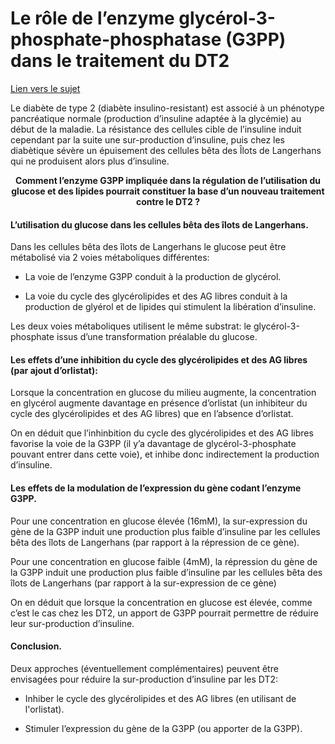 # Le rôle de l’enzyme glycérol-3-phosphate-phosphatase (G3PP) dans le traitement du DT2

[Lien vers le sujet](http://svt.ac-besancon.fr/bac-s-2018-amerique-du-sud/#spe)

Le diabète de type 2 (diabète insulino-resistant) est associé à un phénotype pancréatique normale (production d’insuline adaptée à la glycémie) au début de la maladie. La résistance des cellules cible de l’insuline induit cependant par la suite une sur-production d’insuline, puis chez les diabètique sévère un épuisement des cellules bêta des Îlots de Langerhans qui ne produisent alors plus d’insuline.

<p align=center><strong>Comment l’enzyme G3PP impliquée dans la régulation de l’utilisation du glucose et des lipides pourrait constituer la base d’un nouveau traitement contre le DT2 ?</strong></p>


#### L’utilisation du glucose dans les cellules bêta des îlots de Langerhans.

Dans les cellules bêta des îlots de Langerhans le glucose peut être métabolisé via 2 voies métaboliques différentes:

- La voie de l’enzyme G3PP conduit à la production de glycérol.

- La voie du cycle des glycérolipides et des AG libres conduit à la production de glyérol et de lipides qui stimulent la libération d’insuline.

Les deux voies métaboliques utilisent le même substrat: le glycérol-3-phosphate issus d’une transformation préalable du glucose.

#### Les effets d’une inhibition du cycle des glycérolipides et des AG libres (par ajout d’orlistat):

Lorsque la concentration en glucose du milieu augmente, la concentration en glycérol augmente davantage en présence d’orlistat (un inhibiteur du cycle des glycérolipides et des AG libres) que en l’absence d’orlistat.

On en déduit que l’inhinbition du cycle des glycérolipides et des AG libres favorise la voie de la G3PP (il y’a davantage de glycérol-3-phosphate pouvant entrer dans cette voie), et inhibe donc indirectement la production d’insuline.

#### Les effets de la modulation de l’expression du gène codant l’enzyme G3PP.

Pour une concentration en glucose élevée (16mM), la sur-expression du gène de la G3PP induit une production plus faible d’insuline par les cellules bêta des îlots de Langerhans (par rapport à la répression de ce gène).

Pour une concentration en glucose faible (4mM), la répression du gène de la G3PP induit une production plus faible d’insuline par les cellules bêta des îlots de Langerhans (par rapport à la sur-expression de ce gène)

On en déduit que lorsque la concentration en glucose est élevée, comme c’est le cas chez les DT2, un apport de G3PP pourrait permettre de réduire leur sur-production d’insuline.

#### Conclusion.

Deux approches (éventuellement complémentaires) peuvent être envisagées pour réduire la sur-production d’insuline par les DT2:

- Inhiber le cycle des glycérolipides et des AG libres (en utilisant de l'orlistat).

- Stimuler l’expression du gène de la G3PP (ou apporter de la G3PP).
